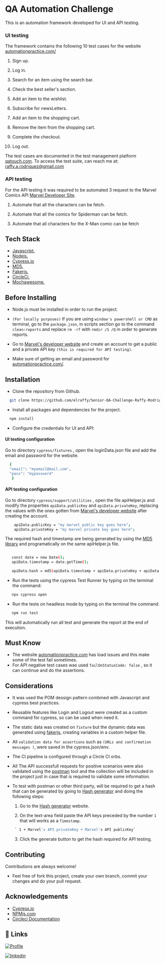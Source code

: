 
# QA Automation Challenge

This is an automation framework developed for UI and API testing.


### UI testing

The framework contains the following 10 test cases for the website [automationpractice.com/](http://automationpractice.com/index.php) 

1. Sign up.

2. Log in.

3. Search for an item using the search bar.

4. Check the best seller's section.

5. Add an item to the wishlist.

6. Subscribe for newsLetters.

7. Add an item to the shopping cart.

8. Remove the item from the shopping cart.

9. Complete the checkout.

10. Log out.


        


The test cases are documented in the test management platform [qatouch.com](https://www.qatouch.com/). To access the test suite, can reach me at:
raffy.a.rodriguez@gmail.com



### API testing 

For the API testing it was required to be automated 3 request to the Marvel Comics API [Marvel Developer Site](https://developer.marvel.com).


1. Automate that all the characters can be fetch.

2. Automate that all the comics for Spiderman can be fetch.

3. Automate that all characters for the X-Man comic can be fetch



## Tech Stack

* [Javascript.](https://developer.mozilla.org/en-US/docs/Learn/Getting_started_with_the_web/JavaScript_basics)
* [Nodejs.](https://nodejs.org/en/about/)
* [Cypress.io](https://docs.cypress.io/guides/overview/why-cypress)
* [MD5.](https://www.npmjs.com/package/md5)
* [Fakerjs.](http://marak.github.io/faker.js/)
* [CircleCi.](https://circleci.com/developer/orbs/orb/cypress-io/cypress#quick-start)
* [Mochawesome.](https://www.npmjs.com/package/mochawesome)




## Before Installing

* Node.js must be installed in order to run the project.

* `(For locally purposes)` If you are using `window's powershell or CMD` as terminal, go to the  `package.json`, in scripts section go to the command `clean:reports` and replace `rm -rf` with `rmdir /S /Q` in order to generate reports.

* Go to [Marvel's developer website](https://developer.marvel.com) and create an account to get a public and a private API key `(this is required for API testing)`.

* Make sure of getting an email and password for [automationpractice.com/](http://automationpractice.com/index.php).




## Installation

* Clone the repository from Github.

```bash
  git clone https://github.com/elraffy/Senior-QA-Challenge-Raffy-Rodriguez.git  
```

* Install all packages and dependencies for the project.


```bash
  npm install  
```



* Configure the credentials for UI and API:



#### UI testing configuration  
Go to directory `cypress/fixtures` , open the loginData.json file and add the email and password for the website.


```bash
  {
  "email": "myemail@mail.com",
  "pass": "mypassword"
   }
```

#### API testing configuration 



Go to directory `cypress/support/utilities` , open the file apiHelper.js and modify the properties `apiData.publicKey` and `apiData.privateKey`, 
replacing the values with the ones gotten from [Marvel's developer website](https://developer.marvel.com) after creating the account. 



```bash
    apiData.publicKey = "my marvel public key goes here";
    apiData.privateKey = "my marvel private key goes here";
``` 



The required hash and timestamp are being generated by using the [MD5 library](https://www.npmjs.com/package/md5) and programatically on the same apiHelper.js file.



```bash
   
   const date = new Date();
   apiData.timestamp = date.getTime();   

   apiData.hash = md5(apiData.timestamp + apiData.privateKey + apiData.publicKey);
```

* Run the tests using the cypress Test Runner by typing on the terminal the command:


```bash   
   npx cypress open
```


* Run the tests on headless mode by typing on the terminal the command:


```bash   
   npm run test
```

This will automatically run all test and generate the report at the end of execution.



## Must Know


* The website [automationpractice.com](http://automationpractice.com/index.php) has load issues and this make some of the test fail sometimes.
* For API negative test cases was used `failOnStatusCode: false` , so it can continue and do the assertions.



## Considerations

* It was used the POM dessign pattern combined with Javascript and cypress best practices.

* Reusable features like Login and Logout were created as a custom command for cypress, so can be used when need it.

* The static data was created on `fixture` but the dynamic data was generated using [fakerjs](https://www.npmjs.com/package/faker), creating variables in a custom helper file.

* All `validation data for assertions` such as `(URLs and confirmation messages )`, were saved in the cypress.json/env.

* The CI pipeline is configured through a Circle CI orbs.

* All The API successfull requests for positive scenarios were also validated using the [postman](https://www.postman.com/) tool and the collection will be included in the project just in case that is required to validate some information.

* To test with postman or other third party, will be required to get a hash that can be generated by going to [Hash generator](https://www.md5hashgenerator.com/) and doing the following steps:



   1. Go to the [Hash generator](https://www.md5hashgenerator.com/) website.

   2. On the text-area field paste the API keys preceded by the number `1` that will works as a `Timestamp`.

   ```bash   
    ` 1 + Marvel's API privateKey + Marvel's API publicKey`
   ```

   3. Click the generate button to get the hash required for API testing.





## Contributing

Contributions are always welcome!

* Feel free of fork this project, create your own branch, commit your changes and do your pull request.



## Acknowledgements

 - [Cypress.io](https://docs.cypress.io/guides/overview/why-cypress)
 - [NPMjs.com](https://www.npmjs.com/)
 - [Circleci Documentation](https://circleci.com/developer/orbs/orb/cypress-io/cypress#usage-start-server)



## 🔗 Links
[![Profile](https://img.shields.io/badge/my_portfolio-000?style=for-the-badge&logo=ko-fi&logoColor=white)](https://github.com/elraffy)

[![linkedin](https://img.shields.io/badge/linkedin-0A66C2?style=for-the-badge&logo=linkedin&logoColor=white)](https://www.linkedin.com/in/raffy-a-rodriguez-400552110/)


